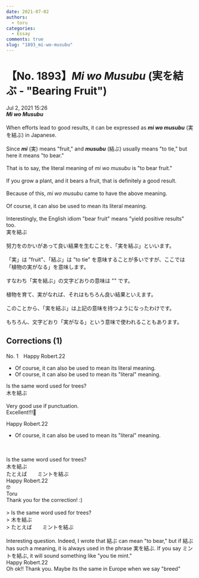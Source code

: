 ```yaml
---
date: 2021-07-02
authors:
  - toru
categories:
  - Essay
comments: true
slug: "1893_mi-wo-musubu"
---
```


# 【No. 1893】<strong><em>Mi wo Musubu</strong></em> (実を結ぶ - "Bearing Fruit")
<div class="date">Jul 2, 2021 15:26</div>
<div id="post"><div id="body_show_ori">
<strong><em>Mi wo Musubu</strong></em><br/><br/>When efforts lead to good results, it can be expressed as <strong><em>mi wo musubu</em></strong> (実を結ぶ) in Japanese.<br/><br/>Since <strong><em>mi</em></strong> (実) means "fruit," and <strong><em>musubu</em></strong> (結ぶ) usually means "to tie," but here it means "to bear."<br/><br/>That is to say, the literal meaning of <em>mi wo musubu</em> is "to bear fruit."<br/><br/>If you grow a plant, and it bears a fruit, that is definitely a good result.<br/><br/>Because of this, <em>mi wo musubu</em> came to have the above meaning.<br/><br/>Of course, it can also be used to mean its literal meaning.<br/><br/>Interestingly, the English idiom "bear fruit" means "yield positive results" too.
</div></div>

<!-- more -->

<div id="post_ja"><div id="body_show_mo">
実を結ぶ<br/><br/>努力をのかいがあって良い結果を生むことを、「実を結ぶ」といいます。<br/><br/>「実」は "fruit"、「結ぶ」は "to tie" を意味することが多いですが、ここでは「植物の実がなる」を意味します。<br/><br/>すなわち「実を結ぶ」の文字どおりの意味は "" です。<br/><br/>植物を育て、実がなれば、それはもちろん良い結果といえます。<br/><br/>このことから、「実を結ぶ」は上記の意味を持つようになったわけです。<br/><br/>もちろん、文字どおり「実がなる」という意味で使われることもあります。
</div></div>

## Corrections (1)
<div id="block"><div class="first_name"> No. 1　<span class="just_name">Happy Robert.22</span></div><div id="block2">
<ul class="correction_field">
<li class="incorrect">Of course, it can also be used to mean its literal meaning.</li>
<li class="corrected correct">
Of course, it can also be used to mean its <span class="f_red">"</span>literal<span class="f_red">"</span> meaning.
</li>
</ul>
<p class="comment_small">
 Is the same word used for trees?
 <br/>
 木を結ぶ
 <br/>
 <br/>
 Very good use if punctuation.
 <br/>
 Excellent!!!💯
</p>

</div><div class="name"><span class="just_name">Happy Robert.22</span><br><div class="quote_field"><ul class="correction_field">
<li class="corrected correct">
Of course, it can also be used to mean its <span class="f_red">"</span>literal<span class="f_red">"</span> meaning.
</li>
</ul></div>
<br/><br/>Is the same word used for trees?<br/>木を結ぶ<br/>たとえば　　ミントを結ぶ
</div>
<div class="name"><span class="just_name">Happy Robert.22</span><br>
🤓
</div>
<div class="name"><span class="just_name">Toru</span><br>
Thank you for the correction! :)<br/><br/>&gt; Is the same word used for trees?<br/>&gt; 木を結ぶ<br/>&gt; たとえば　　ミントを結ぶ<br/><br/>Interesting question. Indeed, I wrote that 結ぶ can mean "to bear," but if 結ぶ has such a meaning, it is always used in the phrase 実を結ぶ. If you say ミントを結ぶ, it will sound something like "you tie mint."
</div>
<div class="name"><span class="just_name">Happy Robert.22</span><br>
Oh ok!! Thank you. Maybe its the same in Europe when we say "breed"
</div>
</div>
